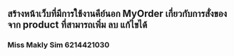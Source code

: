 <h2>สร้างหน้าเว็บที่มีการใช้งานคีย์นอก MyOrder เกี่ยวกับการสั่งของจาก product ที่สามารถเพิ่ม ลบ แก้ไขได้</h2>
<h3>Miss Makly Sim 6214421030</h3>

